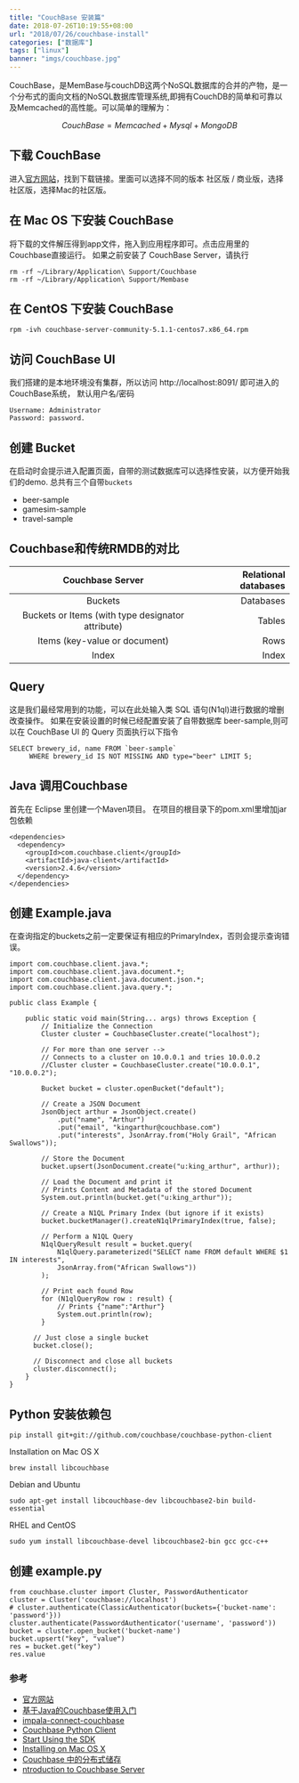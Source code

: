 ```yaml
---
title: "CouchBase 安装篇"
date: 2018-07-26T10:19:55+08:00
url: "2018/07/26/couchbase-install"
categories: ["数据库"]
tags: ["linux"]
banner: "imgs/couchbase.jpg"
---
```


CouchBase，是MemBase与couchDB这两个NoSQL数据库的合并的产物，是一个分布式的面向文档的NoSQL数据库管理系统,即拥有CouchDB的简单和可靠以及Memcached的高性能。可以简单的理解为：

$$ CouchBase = Memcached + Mysql + MongoDB $$

<!--more-->
## 下载 CouchBase
进入[官方网站](https://www.couchbase.com)，找到下载链接。里面可以选择不同的版本 社区版 / 商业版，选择社区版，选择Mac的社区版。

## 在 Mac OS 下安装 CouchBase
将下载的文件解压得到app文件，拖入到应用程序即可。点击应用里的Couchbase直接运行。
如果之前安装了 CouchBase Server，请执行
```
rm -rf ~/Library/Application\ Support/Couchbase
rm -rf ~/Library/Application\ Support/Membase
```

## 在 CentOS 下安装 CouchBase
```
rpm -ivh couchbase-server-community-5.1.1-centos7.x86_64.rpm
```

## 访问 CouchBase UI
我们搭建的是本地环境没有集群，所以访问 http://localhost:8091/ 即可进入的CouchBase系统，
默认用户名/密码
```
Username: Administrator
Password: password.
```

## 创建 Bucket
在启动时会提示进入配置页面，自带的测试数据库可以选择性安装，以方便开始我们的demo.
总共有三个自带`buckets`
- beer-sample
- gamesim-sample
- travel-sample

## Couchbase和传统RMDB的对比
| Couchbase Server                                   | Relational databases |
|:--------------------------------------------------:| --------------------:|
| Buckets                                            | Databases            |
| Buckets or Items (with type designator attribute)  | Tables               |
| Items (key-value or document)	                     | Rows                 |
| Index	                                             | Index                |

## Query
这是我们最经常用到的功能，可以在此处输入类 SQL 语句(N1ql)进行数据的增删改查操作。
如果在安装设置的时候已经配置安装了自带数据库 beer-sample,则可以在 CouchBase UI 的 Query 页面执行以下指令
```
SELECT brewery_id, name FROM `beer-sample`
     WHERE brewery_id IS NOT MISSING AND type="beer" LIMIT 5;
```

## Java 调用Couchbase
首先在 Eclipse 里创建一个Maven项目。 在项目的根目录下的pom.xml里增加jar包依赖
```
<dependencies>
  <dependency>
    <groupId>com.couchbase.client</groupId>
    <artifactId>java-client</artifactId>
    <version>2.4.6</version>
  </dependency>
</dependencies>
```

## 创建 Example.java
在查询指定的buckets之前一定要保证有相应的PrimaryIndex，否则会提示查询错误。
```
import com.couchbase.client.java.*;
import com.couchbase.client.java.document.*;
import com.couchbase.client.java.document.json.*;
import com.couchbase.client.java.query.*;

public class Example {

    public static void main(String... args) throws Exception {
        // Initialize the Connection
        Cluster cluster = CouchbaseCluster.create("localhost");

        // For more than one server -->
        // Connects to a cluster on 10.0.0.1 and tries 10.0.0.2
        //Cluster cluster = CouchbaseCluster.create("10.0.0.1", "10.0.0.2");

        Bucket bucket = cluster.openBucket("default");

        // Create a JSON Document
        JsonObject arthur = JsonObject.create()
            .put("name", "Arthur")
            .put("email", "kingarthur@couchbase.com")
            .put("interests", JsonArray.from("Holy Grail", "African Swallows"));

        // Store the Document
        bucket.upsert(JsonDocument.create("u:king_arthur", arthur));

        // Load the Document and print it
        // Prints Content and Metadata of the stored Document
        System.out.println(bucket.get("u:king_arthur"));

        // Create a N1QL Primary Index (but ignore if it exists)
        bucket.bucketManager().createN1qlPrimaryIndex(true, false);

        // Perform a N1QL Query
        N1qlQueryResult result = bucket.query(
            N1qlQuery.parameterized("SELECT name FROM default WHERE $1 IN interests",
            JsonArray.from("African Swallows"))
        );

        // Print each found Row
        for (N1qlQueryRow row : result) {
            // Prints {"name":"Arthur"}
            System.out.println(row);
        }

      // Just close a single bucket
      bucket.close();

      // Disconnect and close all buckets
      cluster.disconnect();
    }
}
```

## Python 安装依赖包
```
pip install git+git://github.com/couchbase/couchbase-python-client
```
Installation on Mac OS X
```
brew install libcouchbase
```
Debian and Ubuntu
```
sudo apt-get install libcouchbase-dev libcouchbase2-bin build-essential
```
RHEL and CentOS
```
sudo yum install libcouchbase-devel libcouchbase2-bin gcc gcc-c++
```

## 创建 example.py
```
from couchbase.cluster import Cluster, PasswordAuthenticator
cluster = Cluster('couchbase://localhost')
# cluster.authenticate(ClassicAuthenticator(buckets={'bucket-name': 'password'}))
cluster.authenticate(PasswordAuthenticator('username', 'password'))
bucket = cluster.open_bucket('bucket-name')
bucket.upsert("key", "value")
res = bucket.get("key")
res.value
```

### 参考
* [官方网站](https://www.couchbase.com)
* [基于Java的Couchbase使用入门](https://www.jianshu.com/p/cbc2d351c02f)
* [impala-connect-couchbase](https://github.com/Songhuitang/impala-connect-couchbase)
* [Couchbase Python Client](https://github.com/couchbase/couchbase-python-client)
* [Start Using the SDK](https://developer.couchbase.com/documentation/server/4.5/sdk/c/start-using-sdk.html)
* [Installing on Mac OS X](https://developer.couchbase.com/documentation/server/current/install/macos-install.html)
* [Couchbase 中的分布式储存](http://blog.jiguang.cn/couchbase_distributed_storage/)
* [ntroduction to Couchbase Server](http://docs.couchbase.com/couchbase-manual-2.2/#map-functions)
<!--more-->
